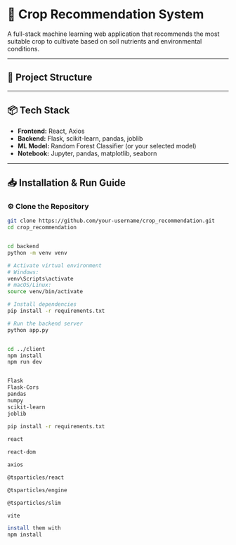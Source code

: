 # 🌾 Crop Recommendation System

A full-stack machine learning web application that recommends the most suitable crop to cultivate based on soil nutrients and environmental conditions.

---

## 📂 Project Structure


---

## 📦 Tech Stack

- **Frontend:** React, Axios
- **Backend:** Flask, scikit-learn, pandas, joblib
- **ML Model:** Random Forest Classifier (or your selected model)
- **Notebook:** Jupyter, pandas, matplotlib, seaborn

---

## 📥 Installation & Run Guide

### ⚙️ Clone the Repository

```bash
git clone https://github.com/your-username/crop_recommendation.git
cd crop_recommendation


cd backend
python -m venv venv

# Activate virtual environment
# Windows:
venv\Scripts\activate
# macOS/Linux:
source venv/bin/activate

# Install dependencies
pip install -r requirements.txt

# Run the backend server
python app.py


cd ../client
npm install
npm run dev


Flask
Flask-Cors
pandas
numpy
scikit-learn
joblib

pip install -r requirements.txt
 
react

react-dom

axios

@tsparticles/react

@tsparticles/engine

@tsparticles/slim

vite

install them with 
npm install


